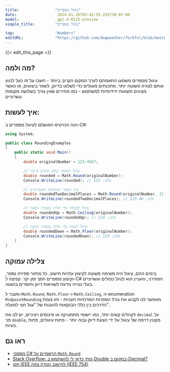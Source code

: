```yaml
---
title:                "עיגול מספרים"
date:                  2024-01-26T03:43:55.155738-07:00
model:                 gpt-4-0125-preview
simple_title:         "עיגול מספרים"

tag:                  "Numbers"
editURL:              "https://github.com/dogweather/forkful/blob/master/content/he/c-sharp/rounding-numbers.md"
---
```


{{< edit_this_page >}}

## מה ולמה?
עיגול מספרים משמעו התאמתם לערך המקום הקרוב ביותר - חשבו על זה כעל לכווץ אותם לצורה פשוטה יותר. מתכנתים מעגלים כדי לשלוט בדיוק, לשפר ביצועים, או כאשר מציגים תוצאות ידידותיות למשתמש - כמו מחירים שאין צורך בשלושה מקומות עשרוניים.

## איך לעשות:
הנה הכרטיס המושלם לעיגול מספרים ב-C#:

```csharp
using System;

public class RoundingExamples
{
    public static void Main()
    {
        double originalNumber = 123.4567;

        // עיגול למספר שלם הקרוב ביותר
        double rounded = Math.Round(originalNumber);
        Console.WriteLine(rounded); // פלט: 123

        // ציון מספר המקומות העשרוניים
        double roundedTwoDecimalPlaces = Math.Round(originalNumber, 2);
        Console.WriteLine(roundedTwoDecimalPlaces); // פלט: 123.46

        // עיגול למעלה בלי תלות בספרה הבאה
        double roundedUp = Math.Ceiling(originalNumber);
        Console.WriteLine(roundedUp); // פלט: 124

        // עיגול למטה בלי תלות בספרה הבאה
        double roundedDown = Math.Floor(originalNumber);
        Console.WriteLine(roundedDown); // פלט: 123
    }
}
```

## צלילה עמוקה
בימים ההם, עיגול היה משימה פשוטה לקיצוץ עלויות חישוב. כל מחזור ספירה נספר, וקיצוץ מספרים חסך זמן יקר. קפיצה ל-C# המודרני, והעניין הוא לנהל כפולים ועשרוניים בעלי נטייה נודעת לשגיאות דיוק וחוסרים בהצגה.

מעבר ל-`Math.Round`, `Math.Floor` ו-`Math.Ceiling`, ה-enumeration `MidpointRounding` מאפשר לנו לקבוע את גורל הספרות המרכזיות העניות - זהו צומת הדרכים בין כללי הבנקאות להוגנות של "עגל חצי למעלה".

לקהלים קשים יותר, כמו יישומי מתמטיקה או פיננסים רציניים, יש לנו את `decimal` על פני `double`, מקטין דרמה של עיגול על ידי הצעת דיוק גבוה יותר - פחות עיגולים, פחות בעיות.

## ראו גם
- [מסמכי C# הרשמיים על `Math.Round`](https://docs.microsoft.com/en-us/dotnet/api/system.math.round)
- [Stack Overflow: מתי כדאי לי להשתמש ב-Double במקום ב-Decimal?](https://stackoverflow.com/questions/1165761/decimal-vs-double-which-one-should-i-use-and-when)
- [תקן IEEE לחישוב נקודה צפה (IEEE 754)](https://en.wikipedia.org/wiki/IEEE_754)
